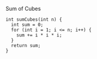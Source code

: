 Sum of Cubes

    int sumCubes(int n) {
      int sum = 0;
      for (int i = 1; i <= n; i++) {
        sum += i * i * i;
      }
      return sum;
    }

